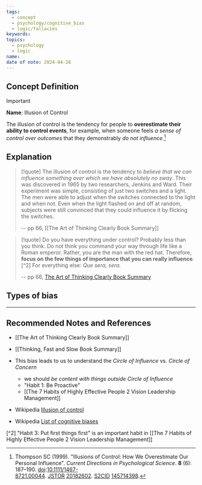 ```yaml
---
tags:
  - concept
  - psychology/cognitive_bias
  - logic/fallacies
keywords: 
topics:
  - psychology
  - logic
name: 
date of note: 2024-04-28
---
```


## Concept Definition

>[!important]
>**Name**:  Illusion of Control
>
>The illusion of control is the tendency for people to **overestimate their ability to control events**, for example, when someone feels *a sense of control over outcomes* that they demonstrably *do not influence*.[^1]


## Explanation

>[!quote]
>The illusion of control is the tendency to *believe that we can influence something over which we have absolutely no sway*. This was discovered in 1965 by two researchers, Jenkins and Ward. Their experiment was simple, consisting of just two switches and a light. The men were able to adjust when the switches connected to the light and when not. Even when the light flashed on and off at random, subjects were still convinced that they could influence it by flicking the switches.
>
>-- pp 66,  [[The Art of Thinking Clearly Book Summary]]

>[!quote]
>Do you have everything under control? Probably less than you think. Do not think you command your way through life like a Roman emperor. Rather, you are the man with the red hat. Therefore, **focus on the few things of importance that you can really influence**. [^2] For everything else: *Que sera, sera.*
>
>-- pp 66, [The Art of Thinking Clearly Book Summary](app://obsidian.md/The%20Art%20of%20Thinking%20Clearly%20Book%20Summary)


## Types of bias






-----------
##  Recommended Notes and References

- [[The Art of Thinking Clearly Book Summary]]
- [[Thinking, Fast and Slow Book Summary]]
- This bias leads to us to understand the *Circle of Influence* vs. *Circle of Concern*
	- we should _be content with things outside Circle of Influence_
	- "Habit 1: Be Proactive"
	- [[The 7 Habits of Highly Effective People 2 Vision Leadership Management]]

- Wikipedia [Illusion of control](https://en.wikipedia.org/wiki/Illusion_of_control)
- Wikipedia [List of cognitive biases](https://en.wikipedia.org/wiki/List_of_cognitive_biases)

[^1]: Thompson SC (1999). "Illusions of Control: How We Overestimate Our Personal Influence". _Current Directions in Psychological Science_. **8** (6): 187–190. [doi](https://en.wikipedia.org/wiki/Doi_(identifier) "Doi (identifier)"):[10.1111/1467-8721.00044](https://doi.org/10.1111%2F1467-8721.00044). [JSTOR](https://en.wikipedia.org/wiki/JSTOR_(identifier) "JSTOR (identifier)") [20182602](https://www.jstor.org/stable/20182602). [S2CID](https://en.wikipedia.org/wiki/S2CID_(identifier) "S2CID (identifier)") [145714398](https://api.semanticscholar.org/CorpusID:145714398).

[^2] "Habit 3: Put first things first" is an important habit in [[The 7 Habits of Highly Effective People 2 Vision Leadership Management]]

